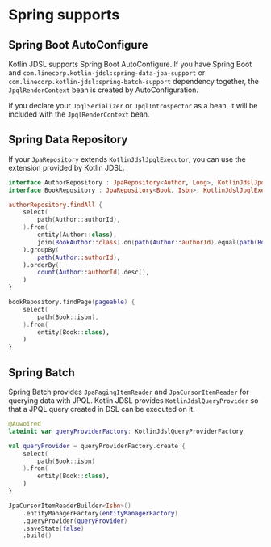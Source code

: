 # Spring supports

## Spring Boot AutoConfigure

Kotlin JDSL supports Spring Boot AutoConfigure.
If you have Spring Boot and `com.linecorp.kotlin-jdsl:spring-data-jpa-support` or `com.linecorp.kotlin-jdsl:spring-batch-support` dependency together, the `JpqlRenderContext` bean is created by AutoConfiguration.

If you declare your `JpqlSerializer` or `JpqlIntrospector` as a bean, it will be included with the `JpqlRenderContext` bean.

## Spring Data Repository

If your `JpaRepository` extends `KotlinJdslJpqlExecutor`, you can use the extension provided by Kotlin JDSL.

```kotlin
interface AuthorRepository : JpaRepository<Author, Long>, KotlinJdslJpqlExecutor
interface BookRepository : JpaRepository<Book, Isbn>, KotlinJdslJpqlExecutor

authorRepository.findAll {
    select(
        path(Author::authorId),
    ).from(
        entity(Author::class),
        join(BookAuthor::class).on(path(Author::authorId).equal(path(BookAuthor::authorId))),
    ).groupBy(
        path(Author::authorId),
    ).orderBy(
        count(Author::authorId).desc(),
    )
}

bookRepository.findPage(pageable) {
    select(
        path(Book::isbn),
    ).from(
        entity(Book::class),
    )
}
```

## Spring Batch

Spring Batch provides `JpaPagingItemReader` and `JpaCursorItemReader` for querying data with JPQL.
Kotlin JDSL provides `KotlinJdslQueryProvider` so that a JPQL query created in DSL can be executed on it.

```kotlin
@Auwoired
lateinit var queryProviderFactory: KotlinJdslQueryProviderFactory

val queryProvider = queryProviderFactory.create {
    select(
        path(Book::isbn)
    ).from(
        entity(Book::class),
    )
}

JpaCursorItemReaderBuilder<Isbn>()
    .entityManagerFactory(entityManagerFactory)
    .queryProvider(queryProvider)
    .saveState(false)
    .build()
```
